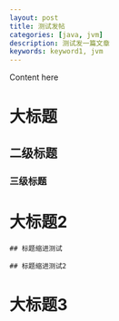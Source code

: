 ```yaml
---
layout: post
title: 测试发帖
categories: [java, jvm]
description: 测试发一篇文章
keywords: keyword1, jvm
---
```


Content here

# 大标题

## 二级标题

### 三级标题

# 大标题2

    ## 标题缩进测试

    ## 标题缩进测试2

    

# 大标题3